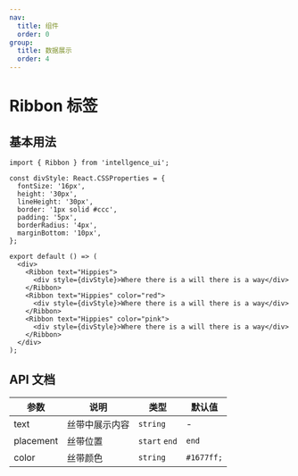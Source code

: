 ```yaml
---
nav:
  title: 组件
  order: 0
group:
  title: 数据展示
  order: 4
---
```


# Ribbon 标签

## 基本用法

```tsx
import { Ribbon } from 'intellgence_ui';

const divStyle: React.CSSProperties = {
  fontSize: '16px',
  height: '30px',
  lineHeight: '30px',
  border: '1px solid #ccc',
  padding: '5px',
  borderRadius: '4px',
  marginBottom: '10px',
};

export default () => (
  <div>
    <Ribbon text="Hippies">
      <div style={divStyle}>Where there is a will there is a way</div>
    </Ribbon>
    <Ribbon text="Hippies" color="red">
      <div style={divStyle}>Where there is a will there is a way</div>
    </Ribbon>
    <Ribbon text="Hippies" color="pink">
      <div style={divStyle}>Where there is a will there is a way</div>
    </Ribbon>
  </div>
);
```

## API 文档

| 参数      | 说明           | 类型          | 默认值     |
| --------- | -------------- | ------------- | ---------- |
| text      | 丝带中展示内容 | `string`      | -          |
| placement | 丝带位置       | `start` `end` | `end`      |
| color     | 丝带颜色       | `string`      | `#1677ff;` |

